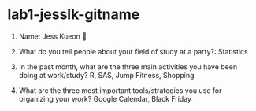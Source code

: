 # lab1-jesslk-gitname

1. Name: Jess Kueon :musical_note:
2. What do you tell people about your field of study at a party?: Statistics

3. In the past month, what are the three main activities you have been doing at work/study?
R, SAS, Jump Fitness, Shopping
4. What are the three most important tools/strategies you use for organizing your work?
Google Calendar, Black Friday
